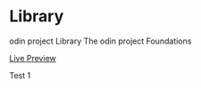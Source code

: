 # Library
odin project
Library 
The odin project Foundations


[Live Preview](https://bhupi1998.github.io/Library)

Test 1
